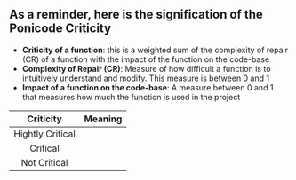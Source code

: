 ## As a reminder, here is the signification of the Ponicode Criticity
- __Criticity of a function__: this is a weighted sum of the complexity of repair (CR) of a function with the impact of the function on the code-base
- __Complexity of Repair (CR)__: Measure of how difficult a function is to intuitively understand and modify. This measure is between 0 and 1
- __Impact of a function on the code-base__: A measure between 0 and 1 that measures how much the function is used in the project

| Criticity | Meaning |
| :---: | :---: |
| Hightly Critical | |
| Critical | |
| Not Critical | | 